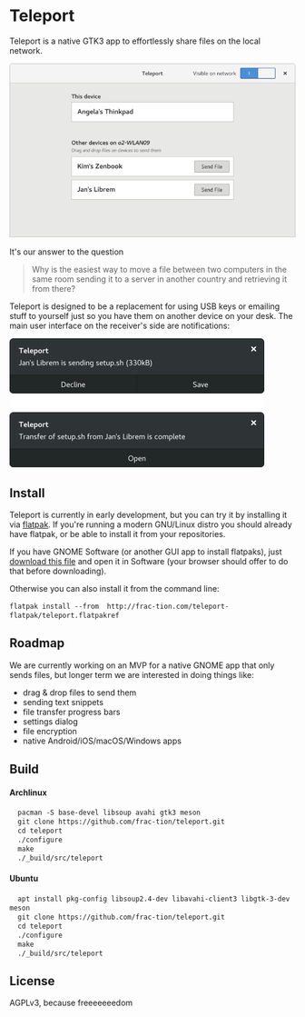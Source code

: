 # Teleport
Teleport is a native GTK3 app to effortlessly share files on the local network.

![Teleport Mockup](docs/mvp-mockup.png)

It's our answer to the question

> Why is the easiest way to move a file between two computers in the same room sending it to a server in another country and retrieving it from there?

Teleport is designed to be a replacement for using USB keys or emailing stuff to yourself just so you have them on another device on your desk. The main user interface on the receiver's side are notifications:

![Teleport Notifications Mockup](docs/notifications.png)

## Install
Teleport is currently in early development, but you can try it by installing it via [flatpak](http://flatpak.org). If you're running a modern GNU/Linux distro you should already have flatpak, or be able to install it from your repositories.

If you have GNOME Software (or another GUI app to install flatpaks), just [download this file](http://frac-tion.com/teleport-flatpak/teleport.flatpakref) and open it in Software (your browser should offer to do that before downloading).

Otherwise you can also install it from the command line:
```
flatpak install --from  http://frac-tion.com/teleport-flatpak/teleport.flatpakref
```

## Roadmap
We are currently working on an MVP for a native GNOME app that only sends files, but longer term we are interested in doing things like:
* drag & drop files to send them
* sending text snippets
* file transfer progress bars
* settings dialog
* file encryption
* native Android/iOS/macOS/Windows apps

## Build
#### Archlinux
```
  pacman -S base-devel libsoup avahi gtk3 meson
  git clone https://github.com/frac-tion/teleport.git
  cd teleport
  ./configure
  make
  ./_build/src/teleport
```
#### Ubuntu
```
  apt install pkg-config libsoup2.4-dev libavahi-client3 libgtk-3-dev meson
  git clone https://github.com/frac-tion/teleport.git
  cd teleport
  ./configure
  make
  ./_build/src/teleport
```


## License
AGPLv3, because freeeeeeedom
